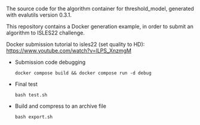 The source code for the algorithm container for threshold_model, generated with
evalutils version 0.3.1.

This repository contains a Docker generation example, in order to submit an algorithm to ISLES22 challenge.


Docker submission tutorial to isles22 (set quality to HD):
https://www.youtube.com/watch?v=lLPS_XnzmgM


* Submission code debugging
    
    `docker compose build && docker compose run -d debug`

* Final test

    `bash test.sh`

* Build and compress to an archive file

    `bash export.sh`
